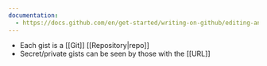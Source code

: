 ```yaml
---
documentation:
  - https://docs.github.com/en/get-started/writing-on-github/editing-and-sharing-content-with-gists
---
```


- Each gist is a [[Git]] [[Repository|repo]]
- Secret/private gists can be seen by those with the [[URL]]